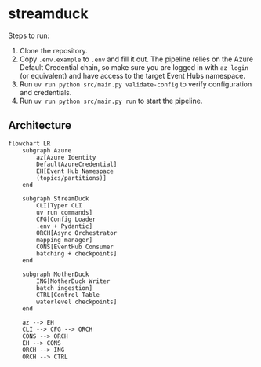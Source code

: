 # streamduck

Steps to run:

1. Clone the repository.
2. Copy `.env.example` to `.env` and fill it out. The pipeline relies on the Azure Default Credential chain, so make sure you are logged in with `az login` (or equivalent) and have access to the target Event Hubs namespace.
3. Run `uv run python src/main.py validate-config` to verify configuration and credentials.
4. Run `uv run python src/main.py run` to start the pipeline.

## Architecture

```mermaid
flowchart LR
	subgraph Azure
		az[Azure Identity
		DefaultAzureCredential]
		EH[Event Hub Namespace
		(topics/partitions)]
	end

	subgraph StreamDuck
		CLI[Typer CLI
		uv run commands]
		CFG[Config Loader
		.env + Pydantic]
		ORCH[Async Orchestrator
		mapping manager]
		CONS[EventHub Consumer
		batching + checkpoints]
	end

	subgraph MotherDuck
		ING[MotherDuck Writer
		batch ingestion]
		CTRL[Control Table
		waterlevel checkpoints]
	end

	az --> EH
	CLI --> CFG --> ORCH
	CONS --> ORCH
	EH --> CONS
	ORCH --> ING
	ORCH --> CTRL
```
